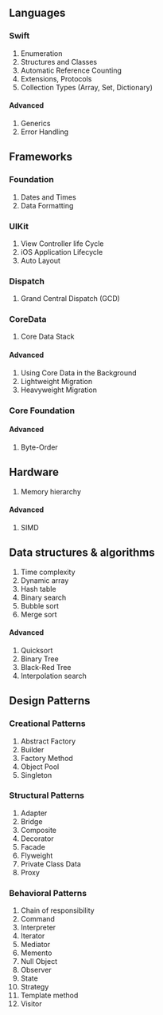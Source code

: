 ## Languages

### Swift

1. Enumeration
2. Structures and Classes
3. Automatic Reference Counting
4. Extensions, Protocols
5. Collection Types (Array, Set, Dictionary)
#### Advanced
1. Generics
2. Error Handling


## Frameworks

### Foundation

1. Dates and Times
2. Data Formatting

### UIKit

1. View Controller life Cycle
2. iOS Application Lifecycle
3. Auto Layout

### Dispatch
1. Grand Central Dispatch (GCD)


### CoreData
1. Core Data Stack
#### Advanced
1. Using Core Data in the Background
2. Lightweight Migration
3. Heavyweight Migration

### Core Foundation
#### Advanced
1. Byte-Order

## Hardware

1. Memory hierarchy

#### Advanced
1. SIMD

## Data structures & algorithms

1. Time complexity
2. Dynamic array
3. Hash table
4. Binary search
5. Bubble sort
6. Merge sort

#### Advanced
1. Quicksort
2. Binary Tree
3. Black-Red Tree
4. Interpolation search

## Design Patterns
### Creational Patterns
1. Abstract Factory
2. Builder
3. Factory Method
4. Object Pool
5. Singleton

### Structural Patterns
1. Adapter
2. Bridge
3. Composite
4. Decorator
5. Facade
6. Flyweight
7. Private Class Data
8. Proxy

### Behavioral Patterns
1. Chain of responsibility
2. Command
3. Interpreter
4. Iterator
5. Mediator
6. Memento
7. Null Object
8. Observer
9. State
10. Strategy
11. Template method
12. Visitor


